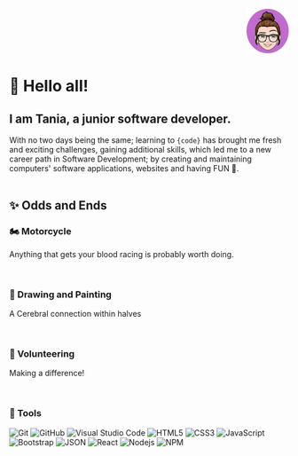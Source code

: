 <p align="right" width="100%">
<img src="./images/tRosa.png" width=15%>
<p >

# 👋 Hello all! 

## I am Tania, a junior software developer.

With no two days being the same; learning to `{code}` has brought me fresh and exciting challenges, gaining additional skills, which led me to a new career path in Software Development; by creating and maintaining computers' software applications, websites and having FUN 🎉. 
<br />
<br />

## ✨ Odds and Ends

### 🏍️ Motorcycle
<p> Anything that gets your blood racing is probably worth doing.</p>
<br />

### 🎨 Drawing and Painting
<p> A Cerebral connection within halves </p>
<br />


### 🌱 Volunteering
<p> Making a difference!</p>
<br />


### 🔧 Tools
![Git](https://img.shields.io/badge/-Git-000000?style=flat&logo=git&logoColor=F05032&labelColor=ffffff)
![GitHub](https://img.shields.io/badge/-GitHub-000000?style=flat&logo=github&logoColor=000000&labelColor=ffffff)
![Visual Studio Code](https://img.shields.io/badge/-VSCode-000000?style=flat&logo=visual-studio-code&labelColor=007ACC)
![HTML5](https://img.shields.io/badge/-HTML5-000000?style=flat&logo=html5&logoColor=ffffff&labelColor=E34F26)
![CSS3](https://img.shields.io/badge/-CSS3-000000?style=flat&logo=css3&logoColor=ffffff&labelColor=1572B6) 
![JavaScript](https://img.shields.io/badge/-JavaScript-000000?style=flat&logo=javascript)
![Bootstrap](https://img.shields.io/badge/-Bootstrap-000000?style=flat&logo=bootstrap&logoColor=ffffff&labelColor=563D7C)
![JSON](https://img.shields.io/badge/-JSON-000000?style=flat&logo=JSON&logoColor=000000&labelColor=ffffff)
![React](https://img.shields.io/badge/-React-000000?style=flat&logo=react)
![Nodejs](https://img.shields.io/badge/-Nodejs-000000?style=flat&logo=Node.js)
![NPM](https://img.shields.io/badge/-npm-000000?style=flat&logo=npm&labelColor=ffffff)


